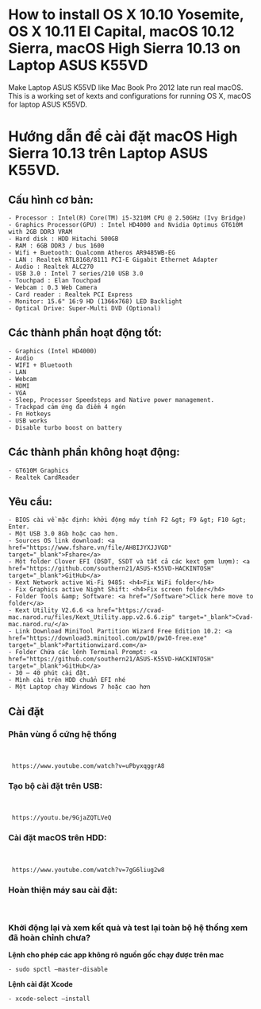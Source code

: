 # How to install OS X 10.10 Yosemite, OS X 10.11 El Capital, macOS 10.12 Sierra, macOS High Sierra 10.13 on Laptop ASUS K55VD

Make Laptop ASUS K55VD like Mac Book Pro 2012 late run real macOS.
This is a working set of kexts and configurations for running OS X, macOS for laptop ASUS K55VD.


# Hướng dẫn để cài đặt macOS High Sierra 10.13 trên Laptop ASUS K55VD.

## Cấu hình cơ bản:
	- Processor : Intel(R) Core(TM) i5-3210M CPU @ 2.50GHz (Ivy Bridge)
	- Graphics Processor(GPU) : Intel HD4000 and Nvidia Optimus GT610M with 2GB DDR3 VRAM
	- Hard disk : HDD Hitachi 500GB
	- RAM : 6GB DDR3 / bus 1600
	- Wifi + Buetooth: Qualcomm Atheros AR9485WB-EG
	- LAN : Realtek RTL8168/8111 PCI-E Gigabit Ethernet Adapter
	- Audio : Realtek ALC270
	- USB 3.0 : Intel 7 series/210 USB 3.0
	- Touchpad : Elan Touchpad
	- Webcam : 0.3 Web Camera
	- Card reader : Realtek PCI Express
	- Monitor: 15.6" 16:9 HD (1366x768) LED Backlight
	- Optical Drive: Super-Multi DVD (Optional) 

## Các thành phần hoạt động tốt:
	- Graphics (Intel HD4000)
	- Audio
	- WIFI + Bluetooth
	- LAN
	- Webcam
	- HDMI
	- VGA
	- Sleep, Processor Speedsteps and Native power management.
	- Trackpad cảm ứng đa điểm 4 ngón
	- Fn Hotkeys
	- USB works
	- Disable turbo boost on battery

## Các thành phần không hoạt động:
	- GT610M Graphics
	- Realtek CardReader

## Yêu cầu: 
	- BIOS cài về mặc định: khởi động máy tính F2 &gt; F9 &gt; F10 &gt; Enter.
	- Một USB 3.0 8Gb hoặc cao hơn.
	- Sources OS link download: <a href="https://www.fshare.vn/file/AH8IJYXJJVGD" target="_blank">Fshare</a>
	- Một folder Clover EFI (DSDT, SSDT và tất cả các kext gơm lượm): <a href="https://github.com/southern21/ASUS-K55VD-HACKINTOSH" target="_blank">GitHub</a>
	- Kext Network active Wi-Fi 9485: <h4>Fix WiFi folder</h4>
	- Fix Graphics active Night Shift: <h4>Fix screen folder</h4>
	- Folder Tools &amp; Software: <a href="/Software">Click here move to folder</a>
	- Kext Utility V2.6.6 <a href="https://cvad-mac.narod.ru/files/Kext_Utility.app.v2.6.6.zip" target="_blank">Cvad-mac.narod.ru/</a>
	- Link Download MiniTool Partition Wizard Free Edition 10.2: <a href="https://download3.minitool.com/pw10/pw10-free.exe" target="_blank">Partitionwizard.com</a>
	- Folder Chứa các lệnh Terminal Prompt: <a href="https://github.com/southern21/ASUS-K55VD-HACKINTOSH" target="_blank">GitHub</a>
	- 30 – 40 phút cài đặt.
	- Mình cài trên HDD chuẩn EFI nhé
	- Một Laptop chạy Windows 7 hoặc cao hơn

## Cài đặt

### Phân vùng ổ cứng hệ thống

  **&nbsp;**

     https://www.youtube.com/watch?v=uPbyxqggrA8

### Tạo bộ cài đặt trên USB:  

  **&nbsp;**

     https://youtu.be/9GjaZQTLVeQ

### Cài đặt macOS trên HDD:

  **&nbsp;**

     https://www.youtube.com/watch?v=7gG6liug2w8

### Hoàn thiện máy sau cài đặt: 

  **&nbsp;**

     

### Khởi động lại và xem kết quả và test lại toàn bộ hệ thống xem đã hoàn chỉnh chưa?
**Lệnh cho phép các app không rõ nguồn gốc chạy được trên mac**

	- sudo spctl —master-disable

**Lệnh cài đặt Xcode**

	- xcode-select —install



